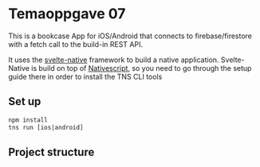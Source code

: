 # Temaoppgave 07
This is a bookcase App for iOS/Android that connects to firebase/firestore with a fetch call to the build-in REST API.

It uses the <a href='http://svelte-native.technology/docs'>svelte-native</a> framework to build a native application. Svelte-Native is build on top of <a href='http://nativescript.org'>Nativescript</a>, so you need to go through the setup guide there in order to install the TNS CLI tools

## Set up
```html
npm install
tns run [ios|android]
```
## Project structure
